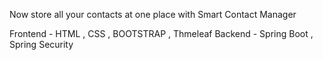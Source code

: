 Now store all your contacts at one place with Smart Contact Manager

Frontend  - HTML , CSS , BOOTSTRAP  , Thmeleaf
Backend  - Spring Boot , Spring Security
